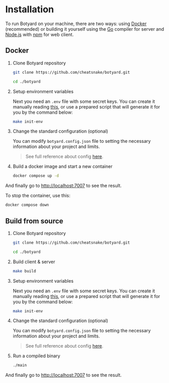 # Installation

To run Botyard on your machine, there are two ways: using [Docker](https://docs.docker.com/) (recommended) or building it yourself using the [Go](https://go.dev/) compiler for server and [Node.js](https://nodejs.org/) with [npm](https://www.npmjs.com/) for web client.

## Docker

1.  Clone Botyard repository

    ```sh
    git clone https://github.com/cheatsnake/botyard.git
    ```

    ```sh
    cd ./botyard
    ```

2.  Setup environment variables

    Next you need an `.env` file with some secret keys. You can create it manually reading [this](./configuration.md#environment-variables), or use a prepared script that will generate it for you by the command below:

    ```sh
    make init-env
    ```

3.  Change the standard configuration (optional)

    You can modify `botyard.config.json` file to setting the necessary information about your project and limits.

    > See full reference about config [here](./configuration.md/#config-file).

4.  Build a docker image and start a new container

    ```sh
    docker compose up -d
    ```

And finally go to [http://localhost:7007](http://localhost:7007) to see the result.

To stop the container, use this:

```sh
docker compose down
```

## Build from source

1. Clone Botyard repository

    ```sh
    git clone https://github.com/cheatsnake/botyard.git
    ```

    ```sh
    cd ./botyard
    ```

2. Build client & server

    ```sh
    make build
    ```

3. Setup environment variables

    Next you need an `.env` file with some secret keys. You can create it manually reading [this](./configuration.md#environment-variables), or use a prepared script that will generate it for you by the command below:

    ```sh
    make init-env
    ```

4. Change the standard configuration (optional)

    You can modify `botyard.config.json` file to setting the necessary information about your project and limits.

    > See full reference about config [here](./configuration.md/#config-file).

5. Run a compiled binary

    ```sh
    ./main
    ```

And finally go to [http://localhost:7007](http://localhost:7007) to see the result.
